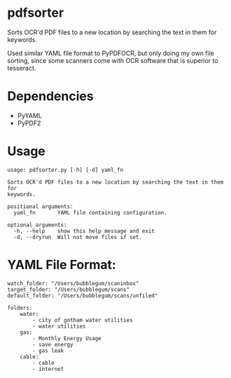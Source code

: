 # pdfsorter
Sorts OCR'd PDF files to a new location by searching the text in them for keywords.

Used similar YAML file format to PyPDFOCR, but only doing my own file sorting, 
since some scanners come with OCR software that is superior to tesseract.

# Dependencies
* PyYAML
* PyPDF2

# Usage

    usage: pdfsorter.py [-h] [-d] yaml_fn
    
    Sorts OCR'd PDF files to a new location by searching the text in them for
    keywords.
    
    positional arguments:
      yaml_fn       YAML file containing configuration.
    
    optional arguments:
      -h, --help    show this help message and exit
      -d, --dryrun  Will not move files if set.

# YAML File Format:

    watch_folder: "/Users/bubblegum/scaninbox"
    target_folder: "/Users/bubblegum/scans"
    default_folder: "/Users/bubblegum/scans/unfiled"
    
    folders:
        water:
            - city of gotham water utilities
            - water utilities
        gas:
            - Monthly Energy Usage
            - save energy
            - gas leak
        cable:
            - cable
            - internet
